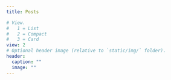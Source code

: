 ```yaml
---
title: Posts

# View.
#   1 = List
#   2 = Compact
#   3 = Card
view: 2
# Optional header image (relative to `static/img/` folder).
header:
  caption: ""
  image: ""
---
```

